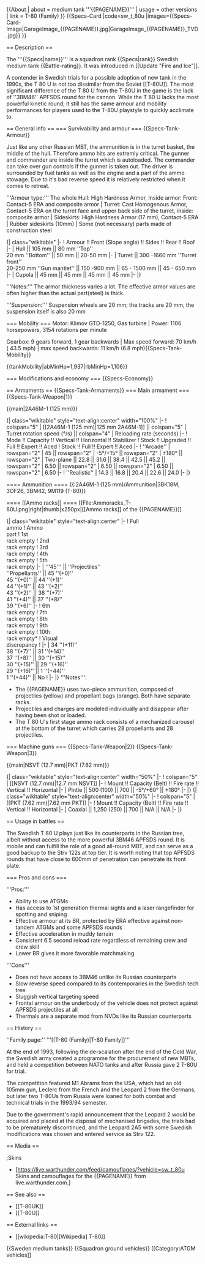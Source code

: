 {{About
| about = medium tank '''{{PAGENAME}}'''
| usage = other versions
| link = T-80 (Family)
}}
{{Specs-Card
|code=sw_t_80u
|images={{Specs-Card-Image|GarageImage_{{PAGENAME}}.jpg|GarageImage_{{PAGENAME}}_TVD.jpg}}
}}

== Description ==
<!-- ''In the description, the first part should be about the history of the creation and combat usage of the vehicle, as well as its key features. In the second part, tell the reader about the ground vehicle in the game. Insert a screenshot of the vehicle, so that if the novice player does not remember the vehicle by name, he will immediately understand what kind of vehicle the article is talking about.'' -->
The '''{{Specs|name}}''' is a squadron rank {{Specs|rank}} Swedish medium tank {{Battle-rating}}. It was introduced in [[Update "Fire and Ice"]].

A contender in Swedish trials for a possible adoption of new tank in the 1990s, the T 80 U is not too dissimilar from the Soviet [[T-80U]]. The most significant difference of the T 80 U from the T-80U in the game is the lack of ''3BM46'' APFSDS round for the cannon. While the T 80 U lacks the most powerful kinetic round, it still has the same armour and mobility performances for players used to the T-80U playstyle to quickly acclimate to.

== General info ==
=== Survivability and armour ===
{{Specs-Tank-Armour}}
<!-- ''Describe armour protection. Note the most well protected and key weak areas. Appreciate the layout of modules as well as the number and location of crew members. Is the level of armour protection sufficient, is the placement of modules helpful for survival in combat? If necessary use a visual template to indicate the most secure and weak zones of the armour.'' -->
Just like any other Russian MBT, the ammunition is in the turret basket, the middle of the hull. Therefore ammo hits are extremly critical. The gunner and commander are inside the turret which is autoloaded. The commander can take over gun controls if the gunner is taken out. The driver is surrounded by fuel tanks as well as the engine and a part of the ammo stowage. Due to it's bad reverse speed it is relatively restricted when it comes to retreat.

'''Armour type:''' The whole Hull: High Hardness Armor, Inside armor: Front: Contact-5 ERA and composite armor | Turret: Cast Homogenous Armor, Contact-5 ERA on the turret face and upper back side of the turret, inside: composite armor | Sideskirts: High Hardness Armor (17 mm), Contact-5 ERA  | Rubber sideskirts (10mm) | Some (not necessary) parts made of construction steel<!-- The whole Hull: High Hardness Armor
Turret: Cast Homogenous Armor
Sideskirts: High Hardness Armor (17 mm)
Rubber sideskirts (10mm)
Some (not necessary) parts made of construction steel  -->
<!-- Example: * Rolled homogeneous armour (Front, Side, Rear, Hull roof)
* Cast homogeneous armour (Turret, Transmission area) -->

{| class="wikitable"
|-
! Armour !! Front (Slope angle) !! Sides !! Rear !! Roof
|-
| Hull || 105 mm || 80 mm ''Top'' <br>20 mm ''Bottom'' || 50 mm || 20-50 mm
|-
| Turret || 300 -1660 mm ''Turret front'' <br>20-250 mm ''Gun mantlet'' || 150 -900 mm || 65 - 1500 mm || 45 - 650 mm
|-
| Cupola || 45 mm || 45 mm || 45 mm || 45 mm
|-
|}

'''Notes:''' The armor thickness varies a lot. The effective armor values are often higher than the actual part(steel) is thick. 

'''Suspension:''' Suspension wheels are 20 mm; the tracks are 20 mm, the suspension itself is also 20 mm
<!-- Suspension wheels are 20 mm; the tracks are 20 mm, the suspension itself is also 20 mm  -->

=== Mobility  ===
Motor: Klimov GTD-1250, Gas turbine | Power: 1106 horsepowers, 3154 rotations per minute

Gearbox: 9 gears forward, 1 gear backwards | Max speed forward: 70 km/h ( 43.5 mph) | max speed backwards: 11 km/h (6.8 mph){{Specs-Tank-Mobility}}
<!-- ''Write about the mobility of the ground vehicle. Estimate the specific power and manoeuvrability, as well as the maximum speed forwards and backwards.'' -->

{{tankMobility|abMinHp=1,937|rbMinHp=1,106}}

=== Modifications and economy ===
{{Specs-Economy}}

== Armaments ==
{{Specs-Tank-Armaments}}
=== Main armament ===
{{Specs-Tank-Weapon|1}}
<!-- ''Give the reader information about the characteristics of the main gun. Assess its effectiveness in a battle based on the reloading speed, ballistics and the power of shells. Do not forget about the flexibility of the fire, that is how quickly the cannon can be aimed at the target, open fire on it and aim at another enemy. Add a link to the main article on the gun: <code><nowiki>{{main|Name of the weapon}}</nowiki></code>. Describe in general terms the ammunition available for the main gun. Give advice on how to use them and how to fill the ammunition storage.'' -->
{{main|2A46M-1 (125 mm)}}

{| class="wikitable" style="text-align:center" width="100%"
|-
! colspan="5" | [[2A46M-1 (125 mm)|125 mm 2A46M-1]] || colspan="5" | Turret rotation speed (°/s) || colspan="4" | Reloading rate (seconds)
|-
! Mode !! Capacity !! Vertical !! Horizontal !! Stabilizer
! Stock !! Upgraded !! Full !! Expert !! Aced
! Stock !! Full !! Expert !! Aced
|-
! ''Arcade''
| rowspan="2" | 45 || rowspan="2" | -5°/+15° || rowspan="2" | ±180° || rowspan="2" | Two-plane || 22.8 || 31.6 || 38.4 || 42.5 || 45.2 || rowspan="2" | 6.50 || rowspan="2" | 6.50 || rowspan="2" | 6.50 || rowspan="2" | 6.50
|-
! ''Realistic''
| 14.3 || 16.8 || 20.4 || 22.6 || 24.0
|-
|}

==== Ammunition ====
{{:2A46M-1 (125 mm)/Ammunition|3BK18M, 3OF26, 3BM42, 9M119 (T-80)}}

==== [[Ammo racks]] ====
[[File:Ammoracks_T-80U.png|right|thumb|x250px|[[Ammo racks]] of the {{PAGENAME}}]]
<!-- '''Last updated:''' -->
{| class="wikitable" style="text-align:center"
|-
! Full<br>ammo
! Ammo<br>part
! 1st<br>rack empty
! 2nd<br>rack empty
! 3rd<br>rack empty
! 4th<br>rack empty
! 5th<br>rack empty
|-
| '''45''' || ''Projectiles'' <br> ''Propellants'' || 45&nbsp;''(+0)'' <br> 45&nbsp;''(+0)'' || 44&nbsp;''(+1)'' <br> 44&nbsp;''(+1)'' || 43&nbsp;''(+2)'' <br> 43&nbsp;''(+2)'' || 38&nbsp;''(+7)'' <br> 41&nbsp;''(+4)'' || 37&nbsp;''(+8)'' <br> 39&nbsp;''(+6)''
|-
! 6th<br>rack empty
! 7th<br>rack empty
! 8th<br>rack empty
! 9th<br>rack empty
! 10th<br>rack empty*
! Visual<br>discrepancy
!
|-
| 34&nbsp;''(+11)'' <br> 38&nbsp;''(+7)'' || 31&nbsp;''(+14)'' <br> 37&nbsp;''(+8)'' || 30&nbsp;''(+15)'' <br> 30&nbsp;''(+15)'' || 29&nbsp;''(+16)'' <br> 29&nbsp;''(+16)'' || 1&nbsp;''(+44)'' <br> 1&nbsp;''(+44)'' || No
!
|-
|}
'''Notes''':

* The {{PAGENAME}} uses two-piece ammunition, composed of projectiles (yellow) and propellant bags (orange). Both have separate racks.
* Projectiles and charges are modeled individually and disappear after having been shot or loaded.
* The T 80 U's first stage ammo rack consists of a mechanized carousel at the bottom of the turret which carries 28 propellants and 28 projectiles.

=== Machine guns ===
{{Specs-Tank-Weapon|2}}
{{Specs-Tank-Weapon|3}}
<!-- ''Offensive and anti-aircraft machine guns not only allow you to fight some aircraft but also are effective against lightly armoured vehicles. Evaluate machine guns and give recommendations on its use.'' -->
{{main|NSVT (12.7 mm)|PKT (7.62 mm)}}

{| class="wikitable" style="text-align:center" width="50%"
|-
! colspan="5" | [[NSVT (12.7 mm)|12.7 mm NSVT]]
|-
! Mount !! Capacity (Belt) !! Fire rate !! Vertical !! Horizontal
|-
| Pintle || 500 (100) || 700 || -5°/+60° || ±180°
|-
|}
{| class="wikitable" style="text-align:center" width="50%"
|-
! colspan="5" | [[PKT (7.62 mm)|7.62 mm PKT]]
|-
! Mount !! Capacity (Belt) !! Fire rate !! Vertical !! Horizontal
|-
| Coaxial || 1,250 (250) || 700 || N/A || N/A
|-
|}

== Usage in battles ==
<!-- ''Describe the tactics of playing in the vehicle, the features of using vehicles in the team and advice on tactics. Refrain from creating a "guide" - do not impose a single point of view but instead give the reader food for thought. Describe the most dangerous enemies and give recommendations on fighting them. If necessary, note the specifics of the game in different modes (AB, RB, SB).'' -->
The Swedish T 80 U plays just like its counterparts in the Russian tree, albeit without access to the more powerful 3BM46 APFSDS round. It is mobile and can fulfill the role of a good all-round MBT, and can serve as a good backup to the Strv 122s at top tier. It is worth noting that top APFSDS rounds that have close to 600mm of penetration can penetrate its front plate.

=== Pros and cons ===
<!-- ''Summarise and briefly evaluate the vehicle in terms of its characteristics and combat effectiveness. Mark its pros and cons in a bulleted list. Try not to use more than 6 points for each of the characteristics. Avoid using categorical definitions such as "bad", "good" and the like - use substitutions with softer forms such as "inadequate" and "effective".'' -->


'''Pros:'''

* Ability to use ATGMs
* Has access to 1st generation thermal sights and a laser rangefinder for spotting and sniping
* Effective armour at its BR, protected by ERA effective against non-tandem ATGMs and some APFSDS rounds
* Effective acceleration in muddy terrain
* Consistent 6.5 second reload rate regardless of remaining crew and crew skill
* Lower BR gives it more favorable matchmaking

'''Cons'''

* Does not have access to 3BM46 unlike its Russian counterparts
* Slow reverse speed compared to its contemporaries in the Swedish tech tree
* Sluggish vertical targeting speed
* Frontal armour on the underbody of the vehicle does not protect against APFSDS projectiles at all
* Thermals are a separate mod from NVDs like its Russian counterparts

== History ==
<!-- ''Describe the history of the creation and combat usage of the vehicle in more detail than in the introduction. If the historical reference turns out to be too long, take it to a separate article, taking a link to the article about the vehicle and adding a block "/History" (example: <nowiki>https://wiki.warthunder.com/(Vehicle-name)/History</nowiki>) and add a link to it here using the <code>main</code> template. Be sure to reference text and sources by using <code><nowiki><ref></ref></nowiki></code>, as well as adding them at the end of the article with <code><nowiki><references /></nowiki></code>. This section may also include the vehicle's dev blog entry (if applicable) and the in-game encyclopedia description (under <code><nowiki>=== In-game description ===</nowiki></code>, also if applicable).'' -->
''Family page:'' '''[[T-80 (Family)|T-80 Family]]'''

At the end of 1993, following the de-scalation after the end of the Cold War, the Swedish army created a programme for the procurement of new MBTs, and held a competition between NATO tanks and after Russia gave 2 T-80U for trial.

The competition featured M1 Abrams from the USA, which had an old 105mm gun, Leclerc from the French and the Leopard 2 from the Germans, but later two T-80Us from Russia were loaned for both combat and technical trials in the 1993/94 semester.

Due to the government's rapid announcement that the Leopard 2 would be acquired and placed at the disposal of mechanised brigades, the trials had to be prematurely discontinued, and the Leopard 2A5 with some Swedish modifications was chosen and entered service as Strv 122.

== Media ==
<!-- ''Excellent additions to the article would be video guides, screenshots from the game, and photos.'' -->

;Skins

* [https://live.warthunder.com/feed/camouflages/?vehicle=sw_t_80u Skins and camouflages for the {{PAGENAME}} from live.warthunder.com.]

== See also ==
<!-- ''Links to the articles on the War Thunder Wiki that you think will be useful for the reader, for example:''
* ''reference to the series of the vehicles;''
* ''links to approximate analogues of other nations and research trees.'' -->

* [[T-80UK]]
* [[T-80U]]

== External links ==
<!-- ''Paste links to sources and external resources, such as:''
* ''topic on the official game forum;''
* ''other literature.'' -->

* [[wikipedia:T-80|[Wikipedia] T-80]]

{{Sweden medium tanks}}
{{Squadron ground vehicles}}
[[Category:ATGM vehicles]]